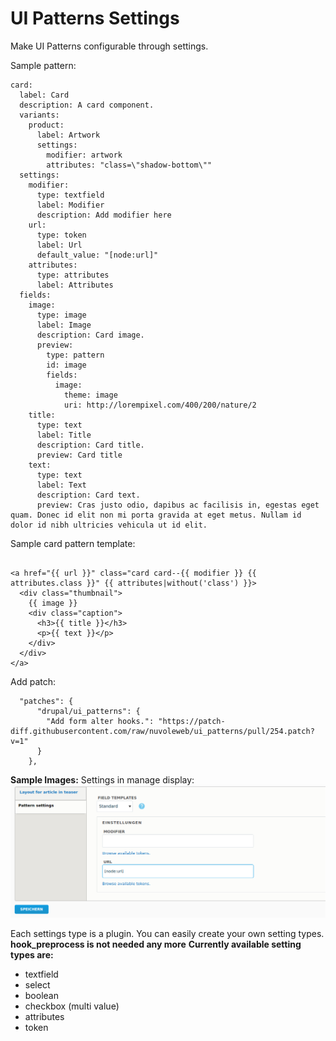 # UI Patterns Settings

Make UI Patterns configurable through settings.

Sample pattern:
```
card:
  label: Card
  description: A card component.
  variants:
    product:
      label: Artwork
      settings:
        modifier: artwork
        attributes: "class=\"shadow-bottom\""
  settings:
    modifier:
      type: textfield
      label: Modifier
      description: Add modifier here
    url:
      type: token
      label: Url
      default_value: "[node:url]"
    attributes:
      type: attributes
      label: Attributes
  fields:
    image:
      type: image
      label: Image
      description: Card image.
      preview:
        type: pattern
        id: image
        fields:
          image:
            theme: image
            uri: http://lorempixel.com/400/200/nature/2
    title:
      type: text
      label: Title
      description: Card title.
      preview: Card title
    text:
      type: text
      label: Text
      description: Card text.
      preview: Cras justo odio, dapibus ac facilisis in, egestas eget quam. Donec id elit non mi porta gravida at eget metus. Nullam id dolor id nibh ultricies vehicula ut id elit.
```
Sample card pattern template:
```

<a href="{{ url }}" class="card card--{{ modifier }} {{ attributes.class }}" {{ attributes|without('class') }}>
  <div class="thumbnail">
    {{ image }}
    <div class="caption">
      <h3>{{ title }}</h3>
      <p>{{ text }}</p>
    </div>
  </div>
</a>
```
Add patch:
```
  "patches": {
      "drupal/ui_patterns": {
        "Add form alter hooks.": "https://patch-diff.githubusercontent.com/raw/nuvoleweb/ui_patterns/pull/254.patch?v=1"
      }
    },

```

**Sample Images:**
Settings in manage display:
![pattern settings](images/settings.png)

Each settings type is a plugin. You can easily create your own setting types. **hook_preprocess is not needed any more**
**Currently available setting types are:**
- textfield
- select
- boolean
- checkbox (multi value)
- attributes
- token
